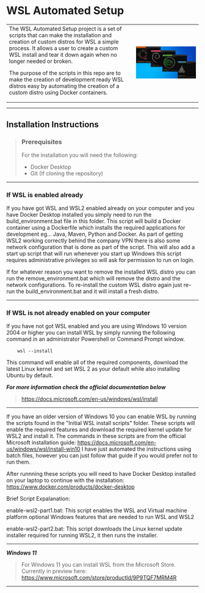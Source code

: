 # WSL Automated Setup
<table>
    <tr>
        <td>
The WSL Automated Setup project is a set of scripts that can make the installation and creation of custom distros for WSL a simple process. It allows a user to create a custom WSL install and tear it down again when no longer needed or broken. 

The purpose of the scripts in this repo are to make the creation of development ready WSL distros easy by 
automating the creation of a custom distro using Docker containers.
    </td>
    <td>
    <img src="./resources/images/wsl-preview.jpg"
     alt="WSL Installations" />
        </td>
    </tr>
</table>

___
## Installation Instructions

> ### Prerequisites
> For the installation you will need the following:
> - Docker Desktop
> - Git (If cloning the repository)
  
___
### If WSL is enabled already
If you have got WSL and WSL2 enabled already on your computer and you have Docker Desktop installed you simply
need to run the build_environment.bat file in this folder. This script will build a Docker container using a
Dockerfile which installs the required applications for development eg... Java, Maven, Python and Docker.
As part of getting WSL2 working correctly behind the company VPN there is also some network configuration
that is done as part of the script. This will also add a start up script that will run whenever you start up Windows
this script requires administrative privileges so will ask for permission to run on login.

If for whatever reason you want to remove the installed WSL distro you can run the remove_environment.bat
which will remove the distro and the network configurations. To re-install the custom WSL distro again just 
re-run the build_environment.bat and it will install a fresh distro.
___
### If WSL is not already enabled on your computer
If you have not got WSL enabled and you are using Windows 10 version 2004 or higher you can install WSL by simply running the following command in an administrator Powershell or Command Prompt window.

```
    wsl --install
```

This command will enable all of the required components, download the latest Linux kernel and set WSL 2 as your default while also installing Ubuntu by default.

***For more information check the official documentation below***

> https://docs.microsoft.com/en-us/windows/wsl/install

___
If you have an older version of Windows 10 you can enable WSL by running the scripts found in the "Initial WSL install scripts" folder. 
These scripts will enable the required features and download the required kernel update for WSL2 and install it.
The commands in these scripts are from the official Microsoft installation guide: https://docs.microsoft.com/en-us/windows/wsl/install-win10
I have just automated the instructions using batch files, however you can just follow that guide if 
you would prefer not to run them.

After runnning these scripts you will need to have Docker Desktop installed on your laptop
to continue with the installation: https://www.docker.com/products/docker-desktop

Brief Script Expalanation:

enable-wsl2-part1.bat:
This script enables the WSL and Virtual machine platform optional Windows features that are
needed to run WSL and WSL2

enable-wsl2-part2.bat: This script downloads the Linux kernel update installer required for
running WSL2, it then runs the installer.
___
***Windows 11***  
> For Windows 11 you can install WSL from the Microsoft Store. Currently in preview here: https://www.microsoft.com/store/productId/9P9TQF7MRM4R
___